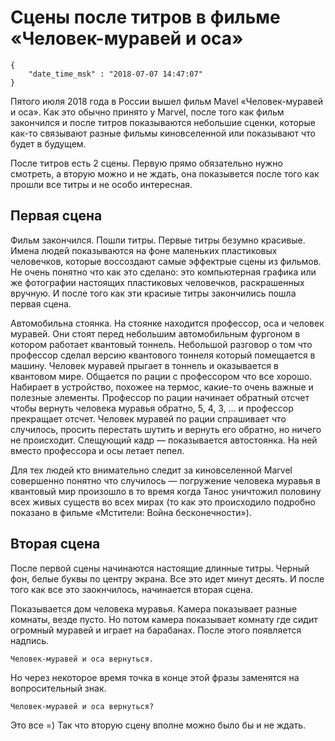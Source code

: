 # Сцены после титров в фильме «Человек-муравей и оса»

```
{
    "date_time_msk" : "2018-07-07 14:47:07"
}
```

Пятого июля 2018 года в России вышел фильм Mavel «Человек-муравей и оса».
Как это обычно принято у Marvel, после того как фильм закончился и после
титров показываются небольшие сценки, которые как-то связывают разные
фильмы киновселенной или показывают что будет в будущем.

После титров есть 2 сцены. Первую прямо обязательно нужно смотреть, а вторую
можно и не ждать, она показывется после того как прошли все титры и не особо интересная.

## Первая сцена

Фильм закончился. Пошли титры. Первые титры безумно красивые. Имена людей
показываются на фоне маленьких пластиковых человечков, которые воссоздают
самые эффектрые сцены из фильмов. Не очень понятно что как это сделано:
это компьютерная графика или же фотографии настоящих пластиковых человечков,
раскрашенных вручную. И после того как эти красиые титры закончились пошла
первая сцена.

Автомобильна стоянка. На стоянке находится профессор, оса и человек муравей.
Они стоят перед небольшим автомобильным фургоном в котором работает квантовый
тоннель. Небольшой разговор о том что профессор сделал версию квантового
тоннеля который помещается в машину. Человек муравей прыгает в тоннель и
оказывается в квантовом мире. Общается по рации с профессором что все хорошо.
Набирает в устройство, похожее на термос, какие-то очень важные и полезные элементы.
Профессор по рации начинает обратный отсчет чтобы вернуть человека муравья обратно,
5, 4, 3, ... и профессор прекращает отсчет. Человек муравей по рации спрашивает
что случилось, просить перестать шутить и вернуть его обратно, но ничего не происходит.
Слещующий кадр — показывается автостоянка. На ней вместо профессора и осы летает пепел.

Для тех людей кто внимательно следит за киновселенной Marvel совершенно понятно
что случилось — погружение человека муравья в квантовый мир произошло в то время
когда Танос уничтожил половину всех живых существ во всех мирах (то как это происходило
подробно показано в фильме «Мстители: Война бесконечности»).

## Вторая сцена

После первой сцены начинаются настоящие длинные титры. Черный фон, белые буквы по центру
экрана. Все это идет минут десять. И после того как все это заокнчилось, начинается
вторая сцена.

Показывается дом человека муравья. Камера показывает разные комнаты, везде пусто.
Но потом камера показывает комнату где сидит огромный муравей и играет на барабанах.
После этого появляется надпись.

    Человек-муравей и оса вернуться.

Но через некоторое время точка в конце этой фразы заменятся на вопросительный знак.

    Человек-муравей и оса вернуться?

Это все =) Так что вторую сцену вполне можно было бы и не ждать.
